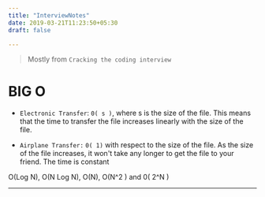 ```yaml
---
title: "InterviewNotes"
date: 2019-03-21T11:23:50+05:30
draft: false

---
```

> Mostly from `Cracking the coding interview`


# BIG O


- `Electronic Transfer`: `0( s )`, where s is the size of the file. This means that the time to transfer the file increases linearly with the size of the file. 

- `Airplane Transfer:` `0( 1)` with respect to the size of the file. As the size of the file increases, it won't take
any longer to get the file to your friend. The time is constant




O(Log N), O(N Log N), O(N), O(N^2 ) and 0( 2^N )

---